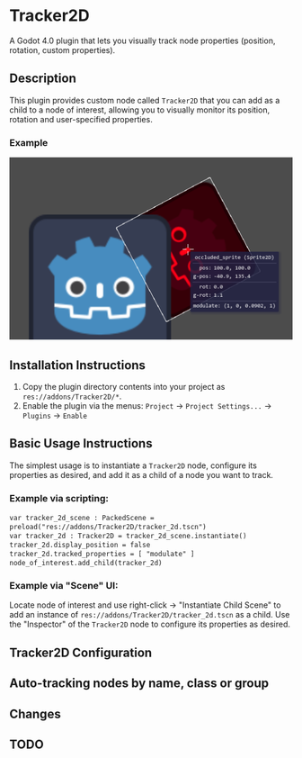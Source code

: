 # Tracker2D

A Godot 4.0 plugin that lets you visually track node properties (position, rotation, custom properties).

## Description

This plugin provides custom node called `Tracker2D` that you can add as a child to a node of
interest, allowing you to visually monitor its position, rotation and user-specified properties.

### Example

![Example](example.png "Example")

## Installation Instructions

1. Copy the plugin directory contents into your project as `res://addons/Tracker2D/*`.
2. Enable the plugin via the menus: `Project` -> `Project Settings...` -> `Plugins` -> `Enable`

## Basic Usage Instructions

The simplest usage is to instantiate a `Tracker2D` node, configure its properties as desired, and
add it as a child of a node you want to track.

### Example via scripting:

```gdscript
var tracker_2d_scene : PackedScene = preload("res://addons/Tracker2D/tracker_2d.tscn")
var tracker_2d : Tracker2D = tracker_2d_scene.instantiate()
tracker_2d.display_position = false
tracker_2d.tracked_properties = [ "modulate" ]
node_of_interest.add_child(tracker_2d)
```

### Example via "Scene" UI:
	
Locate node of interest and use right-click -> "Instantiate Child Scene" to add an instance of
`res://addons/Tracker2D/tracker_2d.tscn` as a child. Use the "Inspector" of the `Tracker2D` node to
configure its properties as desired.

## Tracker2D Configuration


## Auto-tracking nodes by name, class or group

## Changes

## TODO
